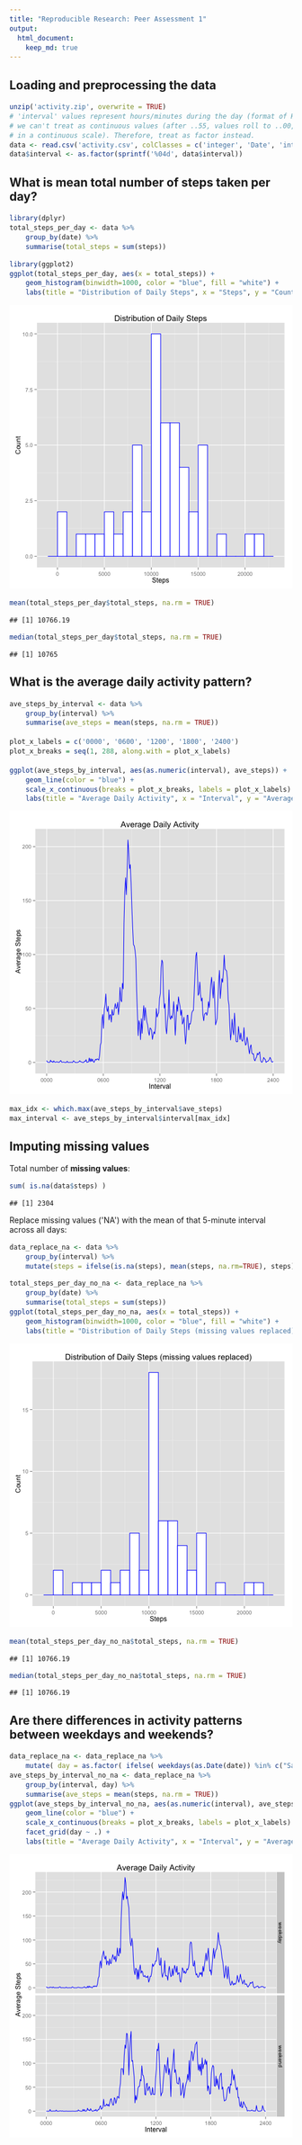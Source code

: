 ```yaml
---
title: "Reproducible Research: Peer Assessment 1"
output: 
  html_document:
    keep_md: true
---
```



## Loading and preprocessing the data


```r
unzip('activity.zip', overwrite = TRUE)
# 'interval' values represent hours/minutes during the day (format of HHMM), meaning
# we can't treat as continuous values (after ..55, values roll to ..00, leaving a gap
# in a continuous scale). Therefore, treat as factor instead.
data <- read.csv('activity.csv', colClasses = c('integer', 'Date', 'integer'))
data$interval <- as.factor(sprintf('%04d', data$interval))
```

## What is mean total number of steps taken per day?


```r
library(dplyr)
total_steps_per_day <- data %>%
    group_by(date) %>%
    summarise(total_steps = sum(steps))
```


```r
library(ggplot2)
ggplot(total_steps_per_day, aes(x = total_steps)) +
    geom_histogram(binwidth=1000, color = "blue", fill = "white") +
    labs(title = "Distribution of Daily Steps", x = "Steps", y = "Count")
```

![plot of chunk unnamed-chunk-3](figure/unnamed-chunk-3-1.png) 


```r
mean(total_steps_per_day$total_steps, na.rm = TRUE)
```

```
## [1] 10766.19
```

```r
median(total_steps_per_day$total_steps, na.rm = TRUE)
```

```
## [1] 10765
```

## What is the average daily activity pattern?


```r
ave_steps_by_interval <- data %>%
    group_by(interval) %>%
    summarise(ave_steps = mean(steps, na.rm = TRUE))

plot_x_labels = c('0000', '0600', '1200', '1800', '2400')
plot_x_breaks = seq(1, 288, along.with = plot_x_labels)

ggplot(ave_steps_by_interval, aes(as.numeric(interval), ave_steps)) +
    geom_line(color = "blue") +
    scale_x_continuous(breaks = plot_x_breaks, labels = plot_x_labels) +
    labs(title = "Average Daily Activity", x = "Interval", y = "Average Steps")
```

![plot of chunk unnamed-chunk-5](figure/unnamed-chunk-5-1.png) 


```r
max_idx <- which.max(ave_steps_by_interval$ave_steps)
max_interval <- ave_steps_by_interval$interval[max_idx]
```

## Imputing missing values

Total number of **missing values**:

```r
sum( is.na(data$steps) )
```

```
## [1] 2304
```

Replace missing values ('NA') with the mean of that 5-minute interval across all days:

```r
data_replace_na <- data %>%
    group_by(interval) %>%
    mutate(steps = ifelse(is.na(steps), mean(steps, na.rm=TRUE), steps))
```


```r
total_steps_per_day_no_na <- data_replace_na %>%
    group_by(date) %>%
    summarise(total_steps = sum(steps))
ggplot(total_steps_per_day_no_na, aes(x = total_steps)) +
    geom_histogram(binwidth=1000, color = "blue", fill = "white") +
    labs(title = "Distribution of Daily Steps (missing values replaced)", x = "Steps", y = "Count")
```

![plot of chunk unnamed-chunk-9](figure/unnamed-chunk-9-1.png) 


```r
mean(total_steps_per_day_no_na$total_steps, na.rm = TRUE)
```

```
## [1] 10766.19
```

```r
median(total_steps_per_day_no_na$total_steps, na.rm = TRUE)
```

```
## [1] 10766.19
```

## Are there differences in activity patterns between weekdays and weekends?


```r
data_replace_na <- data_replace_na %>%
    mutate( day = as.factor( ifelse( weekdays(as.Date(date)) %in% c("Saturday", "Sunday"), "weekend", "weekday" ) ) )
ave_steps_by_interval_no_na <- data_replace_na %>%
    group_by(interval, day) %>%
    summarise(ave_steps = mean(steps, na.rm = TRUE))
ggplot(ave_steps_by_interval_no_na, aes(as.numeric(interval), ave_steps)) +
    geom_line(color = "blue") +
    scale_x_continuous(breaks = plot_x_breaks, labels = plot_x_labels) +
    facet_grid(day ~ .) +
    labs(title = "Average Daily Activity", x = "Interval", y = "Average Steps")
```

![plot of chunk unnamed-chunk-11](figure/unnamed-chunk-11-1.png) 
